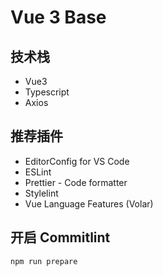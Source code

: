# Vue 3 Base

## 技术栈

- Vue3
- Typescript
- Axios

## 推荐插件

- EditorConfig for VS Code
- ESLint
- Prettier - Code formatter
- Stylelint
- Vue Language Features (Volar)

## 开启 Commitlint

```bash
npm run prepare
```
